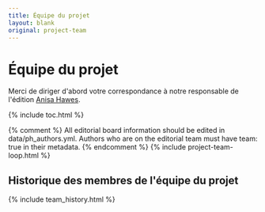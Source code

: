 ```yaml
---
title: Équipe du projet
layout: blank
original: project-team
---
```


# Équipe du projet
Merci de diriger d'abord votre correspondance à notre responsable de l'édition <a href="mailto:admin@programminghistorian.org">Anisa Hawes</a>.

{% include toc.html %}

{% comment %}
All editorial board information should be edited in data/ph_authors.yml. Authors who are on the editorial team must have team: true in their metadata.
{% endcomment %}
{% include project-team-loop.html %}

## Historique des membres de l'équipe du projet

{% include team_history.html %}

